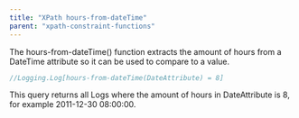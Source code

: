 ```yaml
---
title: "XPath hours-from-dateTime"
parent: "xpath-constraint-functions"
---
```



The hours-from-dateTime() function extracts the amount of hours from a DateTime attribute so it can be used to compare to a value.

```java
//Logging.Log[hours-from-dateTime(DateAttribute) = 8]
```
This query returns all Logs where the amount of hours in DateAttribute is 8, for example 2011-12-30 08:00:00.
